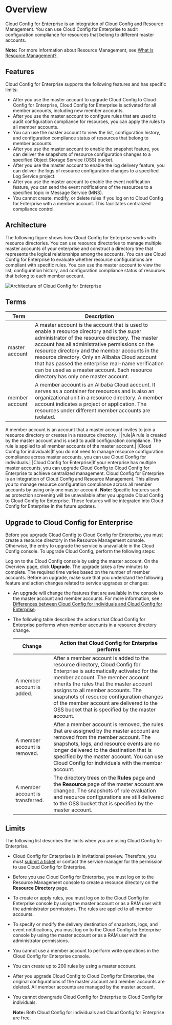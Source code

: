 # Overview

Cloud Config for Enterprise is an integration of Cloud Config and Resource Management. You can use Cloud Config for Enterprise to audit configuration compliance for resources that belong to different master accounts.

**Note:** For more information about Resource Management, see [What is Resource Management?]().

## Features

Cloud Config for Enterprise supports the following features and has specific limits:

-   After you use the master account to upgrade Cloud Config to Cloud Config for Enterprise, Cloud Config for Enterprise is activated for all member accounts, including new member accounts.
-   After you use the master account to configure rules that are used to audit configuration compliance for resources, you can apply the rules to all member accounts.
-   You can use the master account to view the list, configuration history, and configuration compliance status of resources that belong to member accounts.
-   After you use the master account to enable the snapshot feature, you can deliver the snapshots of resource configuration changes to a specified Object Storage Service \(OSS\) bucket.
-   After you use the master account to enable the log delivery feature, you can deliver the logs of resource configuration changes to a specified Log Service project.
-   After you use the master account to enable the event notification feature, you can send the event notifications of the resources to a specified topic in Message Service \(MNS\).
-   You cannot create, modify, or delete rules if you log on to Cloud Config for Enterprise with a member account. This facilitates centralized compliance control.

## Architecture

The following figure shows how Cloud Config for Enterprise works with resource directories. You can use resource directories to manage multiple master accounts of your enterprise and construct a directory tree that represents the logical relationships among the accounts. You can use Cloud Config for Enterprise to evaluate whether resource configurations are compliant with specific rules. You can use the master account to view the list, configuration history, and configuration compliance status of resources that belong to each member account.

![Architecture of Cloud Config for Enterprise](https://static-aliyun-doc.oss-cn-hangzhou.aliyuncs.com/assets/img/en-US/7365346951/p95013.png)

## Terms

|Term|Description|
|----|-----------|
|master account|A master account is the account that is used to enable a resource directory and is the super administrator of the resource directory. The master account has all administrative permissions on the resource directory and the member accounts in the resource directory. Only an Alibaba Cloud account that has passed the enterprise real-name verification can be used as a master account. Each resource directory has only one master account.|
|member account|A member account is an Alibaba Cloud account. It serves as a container for resources and is also an organizational unit in a resource directory. A member account indicates a project or application. The resources under different member accounts are isolated.

A member account is an account that a master account invites to join a resource directory or creates in a resource directory. |
|rule|A rule is created by the master account and is used to audit configuration compliance. The rule is applied to all member accounts of the master account.|
|Cloud Config for individuals|If you do not need to manage resource configuration compliance across master accounts, you can use Cloud Config for individuals.|
|Cloud Config for Enterprise|If your enterprise has multiple master accounts, you can upgrade Cloud Config to Cloud Config for Enterprise to achieve centralized management. Cloud Config for Enterprise is an integration of Cloud Config and Resource Management. This allows you to manage resource configuration compliance across all member accounts by using only one master account. **Note:** Specific features such as protection screening will be unavailable after you upgrade Cloud Config to Cloud Config for Enterprise. These features will be integrated into Cloud Config for Enterprise in the future updates. |

## Upgrade to Cloud Config for Enterprise

Before you upgrade Cloud Config to Cloud Config for Enterprise, you must create a resource directory in the Resource Management console. Otherwise, the entry to upgrade the service is unavailable in the Cloud Config console. To upgrade Cloud Config, perform the following steps:

Log on to the Cloud Config console by using the master account. On the Overview page, click **Upgrade**. The upgrade takes a few minutes to complete. The required time varies based on the number of member accounts. Before an upgrade, make sure that you understand the following feature and action changes related to service upgrades or changes:

-   An upgrade will change the features that are available in the console to the master account and member accounts. For more information, see [Differences between Cloud Config for individuals and Cloud Config for Enterprise](/intl.en-US/.md).
-   The following table describes the actions that Cloud Config for Enterprise performs when member accounts in a resource directory change.

    |Change|Action that Cloud Config for Enterprise performs|
    |------|------------------------------------------------|
    |A member account is added.|After a member account is added to the resource directory, Cloud Config for Enterprise is automatically activated for the member account. The member account inherits the rules that the master account assigns to all member accounts. The snapshots of resource configuration changes of the member account are delivered to the OSS bucket that is specified by the master account.|
    |A member account is removed.|After a member account is removed, the rules that are assigned by the master account are removed from the member account. The snapshots, logs, and resource events are no longer delivered to the destination that is specified by the master account. You can use Cloud Config for individuals with the member account.|
    |A member account is transferred.|The directory trees on the **Rules** page and the **Resource** page of the master account are changed. The snapshots of rule evaluation and resource configurations are still delivered to the OSS bucket that is specified by the master account.|


## Limits

The following list describes the limits when you are using Cloud Config for Enterprise.

-   Cloud Config for Enterprise is in invitational preview. Therefore, you must [submit a ticket](https://workorder-intl.console.aliyun.com/?spm=5176.2020520001.aliyun_topbar.18.dbd44bd3e4f845#/ticket/createIndex) or contact the service manager for the permission to use Cloud Config for Enterprise.
-   Before you use Cloud Config for Enterprise, you must log on to the Resource Management console to create a resource directory on the **Resource Directory** page.
-   To create or apply rules, you must log on to the Cloud Config for Enterprise console by using the master account or as a RAM user with the administrator permissions. The rules are applied to all member accounts.
-   To specify or modify the delivery destination of snapshots, logs, and event notifications, you must log on to the Cloud Config for Enterprise console by using the master account or as a RAM user with the administrator permissions.
-   You cannot use a member account to perform write operations in the Cloud Config for Enterprise console.
-   You can create up to 200 rules by using a master account.
-   After you upgrade Cloud Config to Cloud Config for Enterprise, the original configurations of the master account and member accounts are deleted. All member accounts are managed by the master account.
-   You cannot downgrade Cloud Config for Enterprise to Cloud Config for individuals.

    **Note:** Both Cloud Config for individuals and Cloud Config for Enterprise are free.


